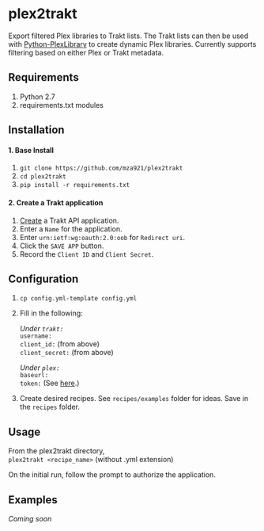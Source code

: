 # plex2trakt
Export filtered Plex libraries to Trakt lists. The Trakt lists can then be used with [Python-PlexLibrary](https://github.com/adamgot/python-plexlibrary) to create dynamic Plex libraries. Currently supports filtering based on either Plex or Trakt metadata.

## Requirements
1. Python 2.7
2. requirements.txt modules

## Installation  
#### 1. Base Install
1.  `git clone https://github.com/mza921/plex2trakt`
2. `cd plex2trakt`
3. `pip install -r requirements.txt`
#### 2. Create a Trakt application
1. [Create](https://trakt.tv/oauth/applications/new) a Trakt API application.
2. Enter a `Name` for the application.
3. Enter `urn:ietf:wg:oauth:2.0:oob` for `Redirect uri`.
4. Click the `SAVE APP` button.
5. Record the `Client ID` and `Client Secret`.  
## Configuration
1. `cp config.yml-template config.yml`
2. Fill in the following:

    *Under `trakt:`*  
    `username:`  
    `client_id:` (from above)  
    `client_secret:` (from above)
    
    *Under `plex:`*  
    `baseurl:`  
    `token:` (See [here](https://support.plex.tv/articles/204059436-finding-an-authentication-token-x-plex-token/).)
3. Create desired recipes. See `recipes/examples` folder for ideas. Save in the `recipes` folder.
## Usage
From the plex2trakt directory,  
`plex2trakt <recipe_name>` (without .yml extension)  
  
On the initial run, follow the prompt to authorize the application.
## Examples
*Coming soon*
